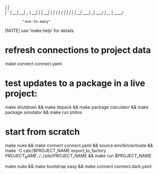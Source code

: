                           

   _|               |                       
  |     _` |   __|  __|   _ \    __|  |   | 
  __|  (   |  (     |    (   |  |     |   | 
 _|   \__,_| \___| \__| \___/  _|    \__, | 
                                     ____/  

            "one-to-many"

[NOTE] use 'make help' for details

# refresh connections to project data
make connect connect.yaml

# test updates to a package in a live project:
make shutdown && make depack && make package calculator && make package simulator && make run ptdins

# start from scratch

make nuke && make connect connect.yaml && source env/bin/activate && make -C calc/$PROJECT_NAME export_to_factory $PROJECT_NAME ../../site/$PROJECT_NAME && make run $PROJECT_NAME

make nuke && make bootstrap easy && make connect connect.dark.yaml
